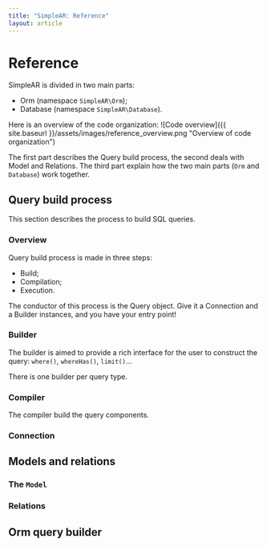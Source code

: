 ```yaml
---
title: "SimpleAR: Reference"
layout: article
---
```


# Reference

SimpleAR is divided in two main parts:

* Orm (namespace `SimpleAR\Orm`);
* Database (namespace `SimpleAR\Database`).

Here is an overview of the code organization:
![Code overview]({{ site.baseurl }}/assets/images/reference_overview.png
"Overview of code organization")

The first part describes the Query build process, the second deals with Model
and Relations. The third part explain how the two main parts (`Orm` and
`Database`) work together.


## Query build process

This section describes the process to build SQL queries.

### Overview

Query build process is made in three steps:

* Build;
* Compilation;
* Execution.

The conductor of this process is the Query object. Give it a Connection and a
Builder instances, and you have your entry point!

### Builder

The builder is aimed to provide a rich interface for the user to construct the
query: `where()`, `whereHas()`, `limit()`...

There is one builder per query type.

### Compiler

The compiler build the query components.

### Connection


## Models and relations

### The `Model`
### Relations


## Orm query builder
